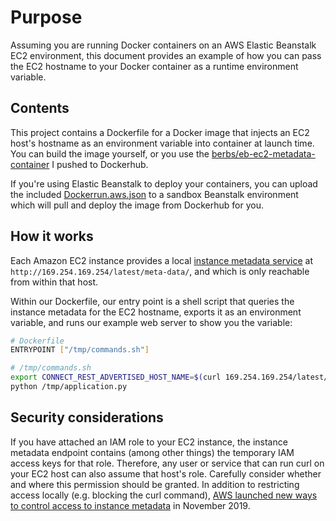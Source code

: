 # Purpose

Assuming you are running Docker containers on an AWS Elastic Beanstalk EC2 environment, this document provides an example of how you can pass the EC2 hostname to your Docker container as a runtime environment variable. 

## Contents

This project contains a Dockerfile for a Docker image that injects an EC2 host's hostname as an environment variable into container at launch time. You can build the image yourself, or you use the [berbs/eb-ec2-metadata-container](https://hub.docker.com/repository/docker/berbs/eb-ec2-metadata-container) I pushed to Dockerhub. 

If you're using Elastic Beanstalk to deploy your containers, you can upload the included [Dockerrun.aws.json](https://github.com/matwerber1/aws-ec2-host-to-beanstalk-docker-container-env-var/blob/master/Dockerrun.aws.json) to a sandbox Beanstalk environment which will pull and deploy the image from Dockerhub for you. 

## How it works

Each Amazon EC2 instance provides a local [instance metadata service](https://docs.aws.amazon.com/AWSEC2/latest/UserGuide/ec2-instance-metadata.html) at `http://169.254.169.254/latest/meta-data/`, and which is only reachable from within that host.

Within our Dockerfile, our entry point is a shell script that queries the instance metadata for the EC2 hostname, exports it as an environment variable, and runs our example web server to show you the variable:

```sh
# Dockerfile
ENTRYPOINT ["/tmp/commands.sh"]
```

```sh
# /tmp/commands.sh
export CONNECT_REST_ADVERTISED_HOST_NAME=$(curl 169.254.169.254/latest/meta-data/hostname)
python /tmp/application.py
```

## Security considerations

If you have attached an IAM role to your EC2 instance, the instance metadata endpoint contains (among other things) the temporary IAM access keys for that role. Therefore, any user or service that can run curl on your EC2 host can also assume that host's role. Carefully consider whether and where this permission should be granted. In addition to restricting access locally (e.g. blocking the curl command), [AWS launched new ways to control access to instance metadata](https://aws.amazon.com/about-aws/whats-new/2019/11/announcing-updates-amazon-ec2-instance-metadata-service/) in November 2019.
